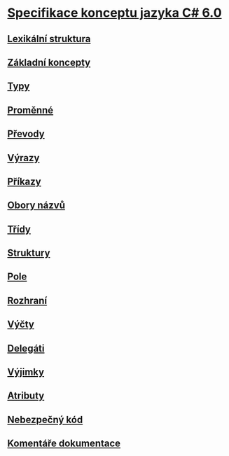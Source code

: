 # [Specifikace konceptu jazyka C# 6.0](index.md)
## [Lexikální struktura](../../../../_csharplang/spec/lexical-structure.md)
## [Základní koncepty](../../../../_csharplang/spec/basic-concepts.md)
## [Typy](../../../../_csharplang/spec/types.md)
## [Proměnné](../../../../_csharplang/spec/variables.md)
## [Převody](../../../../_csharplang/spec/conversions.md)
## [Výrazy](../../../../_csharplang/spec/expressions.md)
## [Příkazy](../../../../_csharplang/spec/statements.md)
## [Obory názvů](../../../../_csharplang/spec/namespaces.md)
## [Třídy](../../../../_csharplang/spec/classes.md)
## [Struktury](../../../../_csharplang/spec/structs.md)
## [Pole](../../../../_csharplang/spec/arrays.md)
## [Rozhraní](../../../../_csharplang/spec/interfaces.md)
## [Výčty](../../../../_csharplang/spec/enums.md)
## [Delegáti](../../../../_csharplang/spec/delegates.md)
## [Výjimky](../../../../_csharplang/spec/exceptions.md)
## [Atributy](../../../../_csharplang/spec/attributes.md)
## [Nebezpečný kód](../../../../_csharplang/spec/unsafe-code.md)
## [Komentáře dokumentace](../../../../_csharplang/spec/documentation-comments.md)
